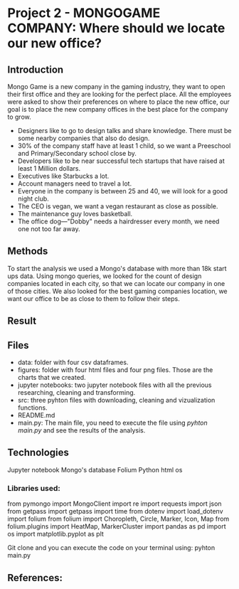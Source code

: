 # Project 2 - MONGOGAME COMPANY: Where should we locate our new office? 

## Introduction

Mongo Game is a new company in the gaming industry, they want to open their first office and they are looking for the perfect place. 
All the employees were asked to show their preferences on where to place the new office, our goal is to place the new company offices in the best place for the company to grow.

- Designers like to go to design talks and share knowledge. There must be some nearby companies that also do design.
- 30% of the company staff have at least 1 child, so we want a Preeschool and Primary/Secondary school close by.
- Developers like to be near successful tech startups that have raised at least 1 Million dollars.
- Executives like Starbucks a lot.
- Account managers need to travel a lot.
- Everyone in the company is between 25 and 40, we will look for a good night club.
- The CEO is vegan, we want a vegan restaurant as close as possible.
- The maintenance guy loves basketball.
- The office dog—"Dobby" needs a hairdresser every month, we need one not too far away.

## Methods
To start the analysis we used a Mongo's database with more than 18k start ups data. Using mongo queries, we looked for the count of design companies located in each city, so that we can locate our company in one of those cities. We also looked for the best gaming companies location, we want our office to be as close to them to follow their steps. 

## Result


## Files

- data: folder with four csv dataframes.
- figures: folder with four html files and four png files. Those are the charts that we created.
- jupyter notebooks: two jupyter notebook files with all the previous researching, cleaning and transforming.
- src: three pyhton files with downloading, cleaning and vizualization functions.
- README.md
- main.py: The main file, you need to execute the file using *pyhton main.py* and see the results of the analysis.


## Technologies

Jupyter notebook
Mongo's database
Folium
Python
html
os

### Libraries used:

from pymongo import MongoClient
import re
import requests
import json
from getpass import getpass
import time
from dotenv import load_dotenv
import folium
from folium import Choropleth, Circle, Marker, Icon, Map
from folium.plugins import HeatMap, MarkerCluster
import pandas as pd
import os
import matplotlib.pyplot as plt

Git clone and you can execute the code on your terminal using: pyhton main.py

## References: 

